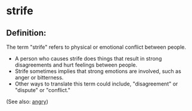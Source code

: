 # strife #

## Definition: ##

The term "strife" refers to physical or emotional conflict between people.

* A person who causes strife does things that result in strong disagreements and hurt feelings between people.
* Strife sometimes implies that strong emotions are involved, such as anger or bitterness.
* Other ways to translate this term could include, "disagreement" or "dispute" or "conflict."

(See also: [angry](../other/angry.md))


